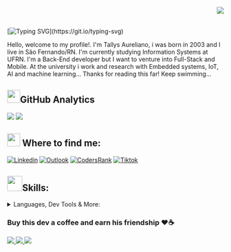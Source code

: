 <a href="https://visitorbadge.io/status?path=https%3A%2F%2Fgithub.com%2FTallys-Aureliano"><img align="right" src="https://api.visitorbadge.io/api/daily?path=https%3A%2F%2Fgithub.com%2FTallys-Aureliano&label=Daily%20Visits&labelColor=%23ffbf00&countColor=%23000000&labelStyle=upper" /></a>
<br>
<br>

[![Typing SVG](https://readme-typing-svg.herokuapp.com/?color=FFBF00&size=35&right=true&vCenter=true&width=1000&lines=Hello,+welcome+to+my+profile!)](https://git.io/typing-svg)

<p>Hello, welcome to my profile!. I'm Tallys Aureliano, i was born in 2003 and I live in São Fernando/RN. I'm currently studying Information Systems at UFRN. I'm a Back-End developer but I want to venture into Full-Stack and Mobile. At the university i work and research with Embedded systems, IoT, AI and machine learning... Thanks for reading this far! Keep swimming...</p>

<h2><img src="https://media.giphy.com/media/jK1gJ1K9MBpB4ebCsj/giphy.gif" width="30px" heigth="30px">GitHub Analytics </h2>

![](http://github-profile-summary-cards.vercel.app/api/cards/most-commit-language?username=tallysdev&theme=great_gatsby&exclude=C)
![](http://github-profile-summary-cards.vercel.app/api/cards/repos-per-language?username=tallysdev&theme=great_gatsby&exclude=C)
<br>

</div>

<h2><img src="https://media.giphy.com/media/mpM654sL8gJumwGmAn/giphy.gif" width="30px" height="30px"> Where to find me:</h2>

[![Linkedin](https://img.shields.io/badge/LinkedIn-FFFFFF?style=for-the-badge&logo=linkedin&logoColor=black)](https://www.linkedin.com/in/tallysdev/)
[![Outlook](https://img.shields.io/badge/Microsoft_Outlook-0078D4?style=for-the-badge&logo=microsoft-outlook&logoColor=white)](mailto:tallysaureliano@outlook.com)
[![CodersRank](https://img.shields.io/static/v1?style=for-the-badge&message=CodersRank&color=000000&logo=CodersRank&logoColor=28B463&label=)](https://profile.codersrank.io/user/tallysdev)
[![Tiktok](https://img.shields.io/badge/TikTok-FDFEFE?style=for-the-badge&logo=tiktok&logoColor=black)](https://www.tiktok.com/@tallysau?is_from_webapp=1&sender_device=pc)

<h2><img src="https://media.giphy.com/media/tZIxqCNZhC9YKasYf7/giphy.gif" width="35px" height="35px">Skills:</h2>
<details>
<summary>Languages, Dev Tools & More:</summary>
<br>
<ul><li>
<details>
<summary>Languages</summary>
<br>
<img src="https://img.shields.io/static/v1?style=for-the-badge&message=C&color=222222&logo=C&logoColor=A8B9CC&label=">
<img src="https://img.shields.io/static/v1?style=for-the-badge&message=C%2B%2B&color=00599C&logo=C%2B%2B&logoColor=FFFFFF&label=">
<img src="https://img.shields.io/badge/java-%23ED0000.svg?style=for-the-badge&logo=java&logoColor=white">
<img src="https://img.shields.io/static/v1?style=for-the-badge&message=PHP&color=CF0677&logo=PHP&logoColor=FFFFFF&label=">
<img src="https://img.shields.io/badge/python-110B90?style=for-the-badge&logo=python&logoColor=BCBF00">
<img src="https://img.shields.io/badge/dart-%230175C2.svg?style=for-the-badge&logo=dart&logoColor=white">
<br>
</details></li>
<li> 
<details>
<summary>Frontend Development</summary>
<br>
<img src="https://img.shields.io/static/v1?style=for-the-badge&message=HTML5&color=E34F26&logo=HTML5&logoColor=FFFFFF&label=">
<img src="https://img.shields.io/static/v1?style=for-the-badge&message=CSS3&color=1572B6&logo=CSS3&logoColor=FFFFFF&label=">
<img src="https://img.shields.io/static/v1?style=for-the-badge&message=JavaScript&color=222222&logo=JavaScript&logoColor=F7DF1E&label=">
<img src="https://img.shields.io/badge/react-%2320232a.svg?style=for-the-badge&logo=react&logoColor=%2361DAFB">
<img src="https://img.shields.io/badge/vuejs-%2335495e.svg?style=for-the-badge&logo=vuedotjs&logoColor=%234FC08D">
</details></li>
	
<li>  
<details>
<summary>Backend Development</summary>
<br>
<img src="https://img.shields.io/badge/laravel-%23E60FF8.svg?style=for-the-badge&logo=laravel&logoColor=white">
<img src="https://img.shields.io/badge/node.js-04B405?style=for-the-badge&logo=node.js&logoColor=white">
<img src="https://img.shields.io/badge/nestjs-%23E0234E.svg?style=for-the-badge&logo=nestjs&logoColor=white">
<img src="https://img.shields.io/badge/typescript-%23007ACC.svg?style=for-the-badge&logo=typescript&logoColor=white">
</details></li>
	
<li>  
<details>
<summary>Mobile Development</summary>
<br>
<img src="https://img.shields.io/badge/Flutter-%2302569B.svg?style=for-the-badge&logo=Flutter&logoColor=white">
<img src="https://img.shields.io/badge/kotlin-%237F52FF.svg?style=for-the-badge&logo=kotlin&logoColor=white">
</details></li>

<li>
<details>
<summary>Database</summary>
<br>
<img src="https://img.shields.io/badge/MySQL-00000F?style=for-the-badge&logo=mysql&logoColor=white">
<img src="https://img.shields.io/static/v1?style=for-the-badge&message=PostgreSQL&color=4169E1&logo=PostgreSQL&logoColor=FFFFFF&label=">
<img src="https://img.shields.io/badge/Prisma-3982CE?style=for-the-badge&logo=Prisma&logoColor=white">
</details></li>
<li>
<details>
<summary>OTHER</summary>
<br>
<img src="https://img.shields.io/static/v1?style=for-the-badge&message=Arduino&color=00979D&logo=Arduino&logoColor=FFFFFF&label=">
<img src="https://img.shields.io/static/v1?style=for-the-badge&message=Git&color=D4AC0D&logo=Git&logoColor=FFFFFF&label=">
<img src="https://img.shields.io/badge/Linux-FCC624?style=for-the-badge&logo=linux&logoColor=black">
<img src="https://img.shields.io/badge/Manjaro-35BF5C?style=for-the-badge&logo=Manjaro&logoColor=white">
<img src="https://img.shields.io/badge/docker-%230db7ed.svg?style=for-the-badge&logo=docker&logoColor=white">
</details></li></ul>
</details>

<!-- ![Snake animation](https://github.com/Tallys-Aureliano/Tallys-Aureliano/blob/output/github-contribution-grid-snake.svg)
 -->
 
<h3>Buy this dev a coffee and earn his friendship ❤☕</h3>
<div>
	<a href="https://user-images.githubusercontent.com/91434644/221060926-d1e27fa5-1253-41de-a6e6-4367616e094f.png">
		<img src="https://img.shields.io/badge/pix-tallysdev%40gmail.com-FFBF00?style=for-the-badge"/>
	</a>
	<a href="https://www.paypal.com/donate/?business=SVWY2BZGUSTYS&no_recurring=0&item_name=Buy+this+dev+a+coffee+and+earn+his+friendship&currency_code=USD">
 		<img src="https://img.shields.io/badge/PayPal-FFBF00?style=for-the-badge&logo=paypal&logoColor=black"/> 
	</a>
	<a href="https://user-images.githubusercontent.com/91434644/221048924-5106131c-56ef-4e8d-bfc3-69b5b4aca5ef.png"> 
 		<img src="https://img.shields.io/badge/QR%20Code-PayPal%20Qr%20Code-FFBF00?style=for-the-badge"/>
	</a>
</div>
